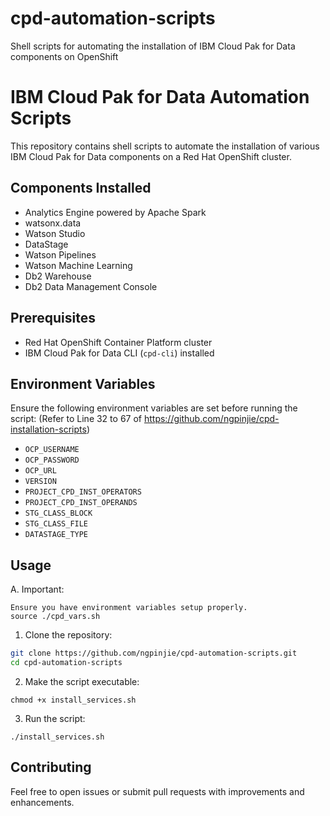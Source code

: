 # cpd-automation-scripts
Shell scripts for automating the installation of IBM Cloud Pak for Data components on OpenShift

# IBM Cloud Pak for Data Automation Scripts

This repository contains shell scripts to automate the installation of various IBM Cloud Pak for Data components on a Red Hat OpenShift cluster.

## Components Installed
- Analytics Engine powered by Apache Spark
- watsonx.data
- Watson Studio
- DataStage
- Watson Pipelines
- Watson Machine Learning
- Db2 Warehouse
- Db2 Data Management Console

## Prerequisites
- Red Hat OpenShift Container Platform cluster
- IBM Cloud Pak for Data CLI (`cpd-cli`) installed

## Environment Variables
Ensure the following environment variables are set before running the script: (Refer to Line 32 to 67 of https://github.com/ngpinjie/cpd-installation-scripts)
- `OCP_USERNAME`
- `OCP_PASSWORD`
- `OCP_URL`
- `VERSION`
- `PROJECT_CPD_INST_OPERATORS`
- `PROJECT_CPD_INST_OPERANDS`
- `STG_CLASS_BLOCK`
- `STG_CLASS_FILE`
- `DATASTAGE_TYPE`

## Usage
A. Important:
```
Ensure you have environment variables setup properly.
source ./cpd_vars.sh
```

1. Clone the repository:
```sh
git clone https://github.com/ngpinjie/cpd-automation-scripts.git
cd cpd-automation-scripts
```
   
2. Make the script executable:
```
chmod +x install_services.sh
```

3. Run the script:
```
./install_services.sh
```

## Contributing
Feel free to open issues or submit pull requests with improvements and enhancements.
